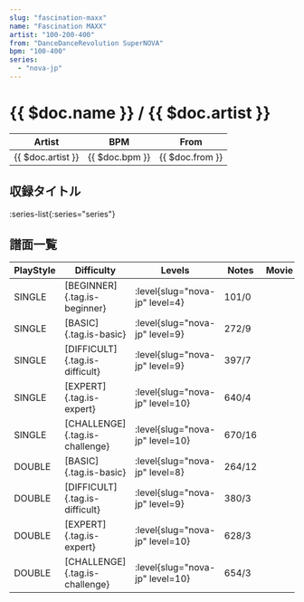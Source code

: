 ```yaml
---
slug: "fascination-maxx"
name: "Fascination MAXX"
artist: "100-200-400"
from: "DanceDanceRevolution SuperNOVA"
bpm: "100-400"
series:
  - "nova-jp"
---
```


# {{ $doc.name }} / {{ $doc.artist }}

|Artist|BPM|From|
|------|---|----|
|{{ $doc.artist }}|{{ $doc.bpm }}|{{ $doc.from }}|

## 収録タイトル

:series-list{:series="series"}

## 譜面一覧

|PlayStyle|Difficulty|Levels|Notes|Movie|
|---------|----------|------|-----|-----|
|SINGLE|[BEGINNER]{.tag.is-beginner}|:level{slug="nova-jp" level=4}|101/0||
|SINGLE|[BASIC]{.tag.is-basic}|:level{slug="nova-jp" level=9}|272/9||
|SINGLE|[DIFFICULT]{.tag.is-difficult}|:level{slug="nova-jp" level=9}|397/7||
|SINGLE|[EXPERT]{.tag.is-expert}|:level{slug="nova-jp" level=10}|640/4||
|SINGLE|[CHALLENGE]{.tag.is-challenge}|:level{slug="nova-jp" level=10}|670/16||
|DOUBLE|[BASIC]{.tag.is-basic}|:level{slug="nova-jp" level=8}|264/12||
|DOUBLE|[DIFFICULT]{.tag.is-difficult}|:level{slug="nova-jp" level=9}|380/3||
|DOUBLE|[EXPERT]{.tag.is-expert}|:level{slug="nova-jp" level=10}|628/3||
|DOUBLE|[CHALLENGE]{.tag.is-challenge}|:level{slug="nova-jp" level=10}|654/3||
